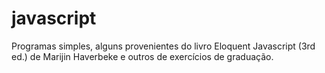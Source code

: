 # javascript

Programas simples, alguns provenientes do livro Eloquent Javascript (3rd ed.) de Marijin Haverbeke e outros de exercícios de graduação.
